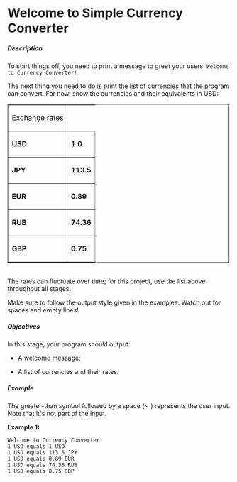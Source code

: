 # Welcome to Simple Currency Converter
<div class="step-text">
<p></p><h5 id="description">Description</h5><p>To start things off, you need to print a message to greet your users: <code class="java">Welcome to Currency Converter!</code></p><p>The next thing you need to do is print the list of currencies that the program can convert. For now, show the currencies and their equivalents in USD:</p><table border="1" cellpadding="1" cellspacing="1" style="width: 500px;"><tbody><tr><td><p>Exchange rates</p></td></tr><tr><td><p><strong>USD</strong></p></td><td><p><strong>1.0</strong></p></td></tr><tr><td><p><strong>JPY</strong></p></td><td><p><strong>113.5</strong></p></td></tr><tr><td><p><strong>EUR</strong></p></td><td><p><strong>0.89</strong></p></td></tr><tr><td><p><strong>RUB</strong></p></td><td><p><strong>74.36</strong></p></td></tr><tr><td><p><strong>GBP</strong></p></td><td><p><strong>0.75</strong></p></td></tr></tbody></table><p><br/>The rates can fluctuate over time; for this project, use the list above throughout all stages.</p><div class="alert alert-warning"><p>Make sure to follow the output style given in the examples. Watch out for spaces and empty lines!</p></div><h5 id="objectives">Objectives</h5><p>In this stage, your program should output:</p><ul><li><p>A welcome message;</p></li><li><p>A list of currencies and their rates.</p></li></ul><h5 id="example">Example</h5><p>The greater-than symbol followed by a space (<code class="java">&gt; </code>) represents the user input. Note that it's not part of the input.</p><p><strong>Example 1:</strong></p><pre><code class="language-no-highlight">Welcome to Currency Converter!
1 USD equals 1 USD
1 USD equals 113.5 JPY
1 USD equals 0.89 EUR
1 USD equals 74.36 RUB
1 USD equals 0.75 GBP</code></pre>
</div>
